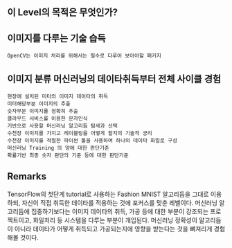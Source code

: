 ## 이 Level의 목적은 무엇인가?

## 이미지를 다루는 기술 습득
    OpenCV는 이미지 처리를 위해서는 필수로 다루어 보아야할 패키지

## 이미지 분류 머신러닝의 데이타취득부터  전체 사이클 경험
    현장에 설치된 미터의 이미지 데이타의 취득
    미터해당부분 이미지의 추출
    숫자부분 이미지를 정확히 추출
    클라우드 서비스를 이용한 문자인식
    기반으로 사용할 머신러닝 알고리듬 탐새과 선택    
    수천장 이미지를 가지고 레이블링을 어떻게 할지의 기술적 궁리
    수천장 이미지를 적절한 파이썬 툴을 사용하여 하나의 데이타 화일로 구성
    머신러닝 Training 의 양에 대한 판단기준
    확률기반 최종 숫자 판단의 기준 등에 대한 판단기준
    
## Remarks
TensorFlow의 첫단계 tutorial로 사용하는 Fashion MNIST 알고리듬을 그대로 이용하되, 자신이 직접 취득한 데이타를 적용하는 것에 포커스를 맞춘 레벨이다. 머신러닝 알고리듬에 집중하기보다는 이미지 데이타의 취득, 가공 등에 대한 부분이 강조되는 프로젝트이고, 화일처리 등 시스템을 다루는 부분이 개입된다. 머신러닝 정확성이 알고리듬이 아니라 데이타가 어떻게 취득되고 가공되는지에 영향을 받는다는 것을 뼈져리게 경험해볼 것이다.
    
    
    
